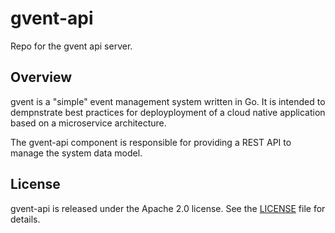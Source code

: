 # gvent-api

Repo for the gvent api server.

## Overview

gvent is a "simple" event management system written in Go. It is intended to
dempnstrate best practices for deployployment of a cloud native application
based on a microservice architecture.

The gvent-api component is responsible for providing a REST API to manage the
system data model.

## License

gvent-api is released under the Apache 2.0 license. See the
[LICENSE][license_file] file for details.

[license_file]:./LICENSE
